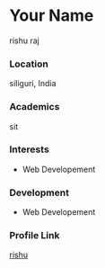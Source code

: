# Your Name

rishu raj

### Location

siliguri, India

### Academics

sit

### Interests

- Web Developement

### Development

- Web Developement

### Profile Link

[rishu](https://github.com/rishuraj2307)
